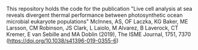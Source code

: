 This repository holds the code for the publication "Live cell analysis at sea reveals divergent thermal performance between photosynthetic ocean microbial eukaryote populations"
McInnes, AS, OF Laczka, KG Baker, ME Larsson, CM Robinson, JS Clark, L Laiolo, M Alvarez, B Laverock, CT Kremer, E van Sebille and MA Doblin (2019), The ISME Journal, 1751, 7370 (https://doi.org/10.1038/s41396-019-0355-6)
